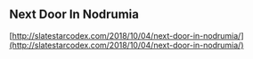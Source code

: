 ## Next Door In Nodrumia
  
  [http://slatestarcodex.com/2018/10/04/next-door-in-nodrumia/](http://slatestarcodex.com/2018/10/04/next-door-in-nodrumia/)
